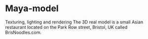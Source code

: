 # Maya-model
Texturing, lighting and rendering
The 3D real model is a small Asian restaurant located on the Park Row street, Bristol, UK called BrisNoodles.com.
